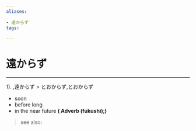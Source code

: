 ```yaml
---
aliases:
    
- 遠からず
tags:
    
---
```


# 遠からず
---
1).
,遠からず > とおからず,とおからず

- soon
- before long
- in the near future
**( Adverb (fukushi);)**
> see also: 
            
